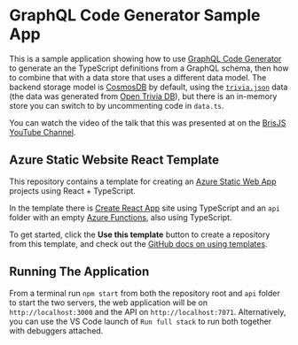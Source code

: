 # GraphQL Code Generator Sample App

This is a sample application showing how to use [GraphQL Code Generator](https://graphql-code-generator.com/) to generate an the TypeScript definitions from a GraphQL schema, then how to combine that with a data store that uses a different data model. The backend storage model is [CosmosDB](https://azure.microsoft.com/services/cosmos-db/?WT.mc_id=javascript-0000-aapowell) by default, using the [`trivia.json`](api/trivia.json) data (the data was generated from [Open Trivia DB](https://opentdb.com)), but there is an in-memory store you can switch to by uncommenting code in `data.ts`.

You can watch the video of the talk that this was presented at on the [BrisJS](https://brisjs.org) [YouTube Channel](https://youtu.be/p8aJqeX7TT4?t=2741).

## Azure Static Website React Template

This repository contains a template for creating an [Azure Static Web App](https://docs.microsoft.com/azure/static-web-apps/?WT.mc_id=javascript-0000-aapowell) projects using React + TypeScript.

In the template there is [Create React App](https://create-react-app.dev) site using TypeScript and an `api` folder with an empty [Azure Functions](https://docs.microsoft.com/azure/functions/?WT.mc_id=javascript-0000-aapowell), also using TypeScript.

To get started, click the **Use this template** button to create a repository from this template, and check out the [GitHub docs on using templates](https://docs.github.com/en/github/creating-cloning-and-archiving-repositories/creating-a-repository-from-a-template).

## Running The Application

From a terminal run `npm start` from both the repository root and `api` folder to start the two servers, the web application will be on `http://localhost:3000` and the API on `http://localhost:7071`. Alternatively, you can use the VS Code launch of `Run full stack` to run both together with debuggers attached.
